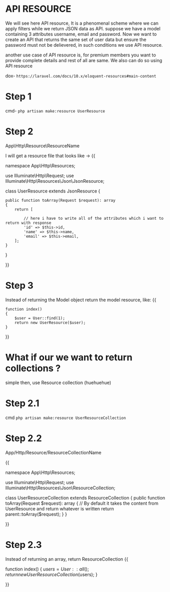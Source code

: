#                                      API RESOURCE

We will see here API resource, It is a phenomenal scheme where we can apply filters while we return JSON data as API. suppose we have a model containing 3 attributes username, email and password. Now we want to create an API that returns the same set of user data but ensure the password must not be delievered, in such conditions we use API resource.

another use case of API resource is, for premium members you want to provide complete details and rest of all are same. We also can do so using API resource

dox- `https://laravel.com/docs/10.x/eloquent-resources#main-content`



# Step 1
cmd- `php artisan make:resource UserResource`


# Step 2
App\Http\Resource\ResourceName

I will get a resource file that looks like ->
{{
 
namespace App\Http\Resources;
 
use Illuminate\Http\Request;
use Illuminate\Http\Resources\Json\JsonResource;
 
class UserResource extends JsonResource
{

    public function toArray(Request $request): array
    {
        return [

            // here i have to write all of the attributes which i want to return with response
            'id' => $this->id,
            'name' => $this->name,
            'email' => $this->email,
        ];
    }
}

}}



# Step 3
Instead of returning the Model object return the model resource, like:
{{

    function index()
    {
        $user = User::find(1);
        return new UserResource($user);
    }

}}






# What if our we want to return collections ?

simple then, use Resource collection (huehuehue)


# Step 2.1 
cmd `php artisan make:resource UserResourceCollection`


# Step 2.2

App/Http/Resource/ResourceCollectionName

{{

 
namespace App\Http\Resources;
 
use Illuminate\Http\Request;
use Illuminate\Http\Resources\Json\ResourceCollection;
 
class UserResourceCollection extends ResourceCollection
{
    public function toArray(Request $request): array
    {
        // By default it takes the content from UserResource and return whatever is written
        return parent::toArray($request);
    }
}

}}


# Step 2.3

Instead of returning an array, return ResourceCollection
{{

   function index()
   {
      $users = User::all();
      return new UserResourceCollection($users);
   }

}}